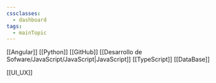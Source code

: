 ```yaml
---
cssclasses:
  - dashboard
tags:
  - mainTopic
---
```

[[Angular]]
[[Python]]
[[GitHub]]
[[Desarrollo de Sofware/JavaScript/JavaScript|JavaScript]]
[[TypeScript]]
[[DataBase]]

[[UI_UX]]